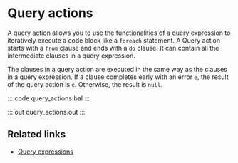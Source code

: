 # Query actions

A query action allows you to use the functionalities of a query expression to iteratively execute a code block like a `foreach` statement. A Query action starts with a `from` clause and ends with a `do` clause. It can contain all the intermediate clauses in a query expression.

The clauses in a query action are executed in the same way as the clauses in a query expression. If a clause completes early with an error `e`, the result of the query action is `e`. Otherwise, the result is `null`.

::: code query_actions.bal :::

::: out query_actions.out :::

## Related links
- [Query expressions](/learn/by-example/query-expressions)
